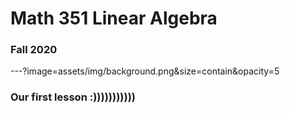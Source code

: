 # **Math 351 Linear Algebra**
### Fall 2020

---?image=assets/img/background.png&size=contain&opacity=5

### Our first lesson :)))))))))))

